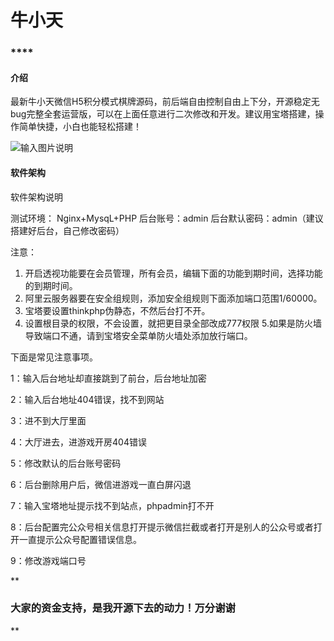 # 牛小天
###  **** 

#### 介绍
最新牛小天微信H5积分模式棋牌源码，前后端自由控制自由上下分，开源稳定无bug完整全套运营版，可以在上面任意进行二次修改和开发。建议用宝塔搭建，操作简单快捷，小白也能轻松搭建！

![输入图片说明](https://images.gitee.com/uploads/images/2019/1226/170506_55d30b50_4917846.jpeg "3.jpg")

#### 软件架构
软件架构说明

测试环境：
Nginx+MysqL+PHP
后台账号：admin
后台默认密码：admin（建议搭建好后台，自己修改密码）

注意：
1. 开启透视功能要在会员管理，所有会员，编辑下面的功能到期时间，选择功能的到期时间。
2. 阿里云服务器要在安全组规则，添加安全组规则下面添加端口范围1/60000。
3. 宝塔要设置thinkphp伪静态，不然后台打不开。
4. 设置根目录的权限，不会设置，就把更目录全部改成777权限
5.如果是防火墙导致端口不通，请到宝塔安全菜单防火墙处添加放行端口。

下面是常见注意事项。

1：输入后台地址却直接跳到了前台，后台地址加密

2：输入后台地址404错误，找不到网站

3：进不到大厅里面

4：大厅进去，进游戏开房404错误

5：修改默认的后台账号密码

6：后台删除用户后，微信进游戏一直白屏闪退

7：输入宝塔地址提示找不到站点，phpadmin打不开

8：后台配置完公众号相关信息打开提示微信拦截或者打开是别人的公众号或者打开一直提示公众号配置错误信息。

9：修改游戏端口号


 **

### 大家的资金支持，是我开源下去的动力！万分谢谢
** 

